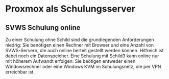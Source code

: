 # Proxmox als Schulungsserver

## SVWS Schulung online

Zu einer Schulung ohne Schild sind die grundlegenden Anforderungen niedrig: Sie benötigen einen Rechner mit Browser und eine Anzahl von SVWS-Servern, die auch online berteit gestellt werden können. Hilfreich ist dabei noch ein Datenspeicher. Eine Schulung mit Schild3 kann online nur mit höherem Aufwandt erfolgen: Sie beötigen entweder einen Windowsrechner oder eine Windows KVM im Schulungsnetz, die per VPN erreichbar ist.


